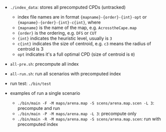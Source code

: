 * `./index_data`: stores all precomputed CPDs (untracked)
  * index file names are in format `{mapname}-{order}-{int}-opt` or `{mapname}-{order}-{int}-c{int}`, where 
  * `{mapname}` is the name of the map, e.g. `AcrosstheCape.map`
  * `{order}` is the ordering, e.g. `DFS` or `CUT`
  * `{int}` indicates the heuristic level, usually is `3`
  * `c{int}` indicates the size of centroid, e.g. `c3` means the radius of centroid is 3
  * `opt` indicates it's a full optimal CPD (size of centroid is `0`)

* `all-pre.sh`: precompute all index
* `all-run.sh`: run all scenarios with precomputed index

* run test: `./bin/test`
* examples of run a single scenario
  * `./bin/main -F -M maps/arena.map -S scens/arena.map.scen -L 3`: precompute and run
  * `./bin/main -P -M maps/arena.map -L 3`: precompute only
  * `./bin/main -R -M maps/arena.map -S scens/arena.map.scen`: run with precomputed index
